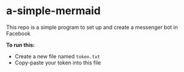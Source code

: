 # a-simple-mermaid

This repo is a simple program to set up and create a messenger bot in Facebook

**To run this:**
- Create a new file named `token.txt`
- Copy-paste your token into this file 
